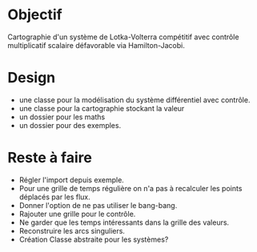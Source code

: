 # Objectif

Cartographie d'un système de Lotka-Volterra compétitif avec contrôle multiplicatif scalaire
défavorable via Hamilton-Jacobi.

# Design

- une classe pour la modélisation du système différentiel avec contrôle.
- une classe pour la cartographie stockant la valeur
- un dossier pour les maths
- un dossier pour des exemples. 

# Reste à faire

- Régler l'import depuis exemple.
- Pour une grille de temps régulière on n'a pas à recalculer les points déplacés par les flux.
- Donner l'option de ne pas utiliser le bang-bang.
- Rajouter une grille pour le contrôle.
- Ne garder que les temps intéressants dans la grille des valeurs.
- Reconstruire les arcs singuliers.
- Création Classe abstraite pour les systèmes?
